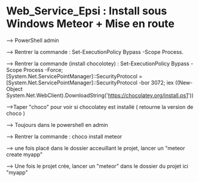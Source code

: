# Web_Service_Epsi : Install sous Windows Meteor + Mise en route

--> PowerShell admin 

--> Rentrer la commande : Set-ExecutionPolicy Bypass -Scope Process.

--> Rentrer la commande (install chocolotey)  : Set-ExecutionPolicy Bypass -Scope Process -Force; [System.Net.ServicePointManager]::SecurityProtocol = [System.Net.ServicePointManager]::SecurityProtocol -bor 3072; iex ((New-Object System.Net.WebClient).DownloadString('https://chocolatey.org/install.ps1'))

-->Taper "choco" pour voir si chocolatey est installé 
( retourne la version de choco ) 


--> Toujours dans le powershell en admin 

--> Rentrer la commande : choco install meteor

--> une fois placé dans le dossier acceuillant le projet, lancer un "meteor create myapp"

--> Une fois le projet crée, lancer un "meteor" dans le dossier du projet ici "myapp"
